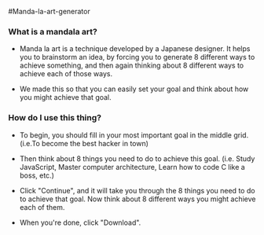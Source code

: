 #Manda-la-art-generator


### What is a mandala art? 

- Manda la art is a technique developed by a Japanese designer. It helps you to brainstorm an idea, by forcing you to generate 8 different ways to achieve something, and then again thinking about 8 different ways to achieve each of those ways. 

- We made this so that you can easily set your goal and think about how you might achieve that goal. 

### How do I use this thing? 

- To begin, you should fill in your most important goal in the middle grid. (i.e.To become the best hacker in town)

- Then think about 8 things you need to do to achieve this goal. (i.e. Study JavaScript, Master computer architecture, Learn how to code C like a boss, etc.) 

- Click "Continue", and it will take you through the 8 things you need to do to achieve that goal. Now think about 8 different ways you might achieve each of them. 

- When you're done, click "Download". 
